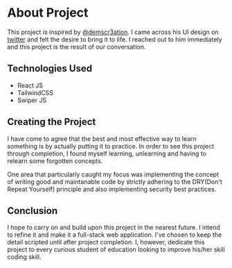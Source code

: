 # About Project

This project is inspired by [@demscr3ation](https://twitter.com/demscr3ations). I came across his UI design on [twitter](https://twitter.com) and felt the desire to bring it to life. I reached out to him immediately and this project is the result of our conversation.

## Technologies Used

- React JS
- TailwindCSS
- Swiper JS

## Creating the Project

I have come to agree that the best and most effective way to learn something is by actually putting it to practice. In order to see this project through completion, I found myself learning, unlearning and having to relearn some forgotten concepts. <br>

One area that particularly caught my focus was implementing the concept of writing good and maintanable code by strictly adhering to the DRY(Don't Repeat Yourself) principle and also implementing security best practices.<br>

## Conclusion
I hope to carry on and build upon this project in the nearest future. I intend to refine it and make it a full-stack web application. I've chosen to keep the detail scripted until after project completion. I, however, dedicate this project to every curious student of education looking to improve his/her skill coding skill.